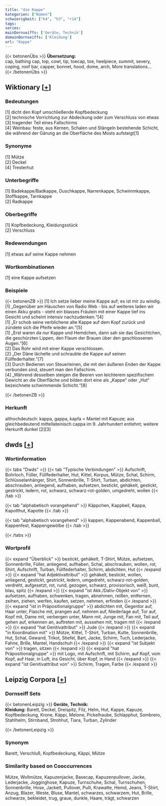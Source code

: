 ```yaml
---
title: "die Kappe"
kategorien: ["Nomen"]
schwierigkeit: ["k4", "h3", "r14"]
tags:
series:
mainDornseiffs: ['Geräte, Technik']
domainDornseiffs: ['Kleidung']
url: "Kappe"
---
```


{{< betonenÜbs >}}
**Übersetzung:**  
cap, bathing cap, top, cowl, tip, toecap, toe, heelpiece, summit, severy, coping, roof bar, capper, bonnet, hood, dome, arch, More translations...  
{{< /betonenÜbs >}}

## Wiktionary [[+](https://de.wiktionary.org/wiki/Kappe)]

### Bedeutungen
[1] dicht den Kopf umschließende Kopfbedeckung  
[2] technische Vorrichtung zur Abdeckung oder zum Verschluss von etwas  
[3] tragender Teil eines Fallschirms  
[4] Weinbau: feste, aus Kernen, Schalen und Stängeln bestehende Schicht, die während der Gärung an die Oberfläche des Mosts aufsteigt[1]  

### Synonyme
[1] Mütze  
[2] Deckel  
[4] Tresterhut  

### Unterbegriffe
[1] Badekappe/Badkappe, Duschkappe, Narrenkappe, Schwimmkappe, Stoffkappe, Tarnkappe  
[2] Radkappe  

### Oberbegriffe
[1] Kopfbedeckung, Kleidungsstück  
[2] Verschluss  

### Redewendungen
[1] etwas auf seine Kappe nehmen  

### Wortkombinationen
[1] eine Kappe aufsetzen  

### Beispiele
{{< betonenZB >}}
[1] Ich setze lieber meine Kappe auf; es ist mir zu windig.  
[1] „Gegenüber am Häuschen von Radio Web - bis auf weiteres laden wir einen Akku gratis - steht ein blasses Fräulein mit einer Kappe tief ins Gesicht und scheint intensiv nachzudenken.“[4]  
[1] „Er schob seine verblichene alte Kappe auf dem Kopf zurück und zündete sich die Pfeife wieder an.“[5]  
[1] „Erst waren da nur Kappe und Hemdchen, dann sah sie das Gesichtchen, die geschürzten Lippen, den Flaum der Brauen über den geschlossenen Augen.“[6]  
[2] Das Rohr wird mit einer Kappe verschlossen.  
[2] „Der Däne lächelte und schraubte die Kappe auf seinen Füllfederhalter.“[7]  
[3] Durch Bedienen von Steuerleinen, die mit den äußeren Enden der Kappe verbunden sind, steuert man den Fallschirm.  
[4] „Während desselben steigen die Beeren von leichterem spezifischem Gewicht an die Oberfläche und bilden dort eine als „Kappe“ oder „Hut“ bezeichnete schwimmende Schicht.“[8]  

{{< /betonenZB >}}
### Herkunft
althochdeutsch: kappa, gappa, kapfa = Mantel mit Kapuze; aus gleichbedeutend mittellateinisch cappa im 9. Jahrhundert entlehnt; weitere Herkunft dunkel [2][3]  



## dwds [[+](https://www.dwds.de/wb/Kappe)]

### Wortinformation
{{< tabs "Dwds" >}}
{{< tab "Typische Verbindungen" >}}
Aufschrift, Bohrloch, Füller, Füllfederhalter, Hut, Kittel, Korpus, Mütze, Schal, Schirm, Schlüsselanhänger, Shirt, Sonnenbrille, T-Shirt, Turban, abdichten, abschrauben, anliegend, aufhaben, aufsetzen, bestickt, gehäkelt, gestickt, gestrickt, ledern, rot, schwarz, schwarz-rot-golden, umgedreht, wollen
{{< /tab >}}

{{< tab "alphabetisch vorangehend" >}}
Käppchen, Kappbeil, Kappa, Kapotthut, Kapotte
{{< /tab >}}

{{< tab "alphabetisch vorangehend" >}}
kappen, Kappenabend, Kappenball, Kappenfest, Kappengewölbe
{{< /tab >}}

{{< /tabs >}}

### Wortprofil
{{< expand "Überblick" >}} bestickt, gehäkelt, T-Shirt, Mütze, aufsetzen, Sonnenbrille, Füller, anliegend, aufhaben, Schal, abschrauben, wollen, rot, Shirt, Aufschrift, Turban, Füllfederhalter, Schirm, abdichten, Hut {{< /expand >}}
{{< expand "hat Adjektivattribut" >}} gehäkelt, bestickt, wollen, anliegend, gestickt, gestrickt, ledern, umgedreht, schwarz-rot-golden, verdreht, aufgesetzt, rot, rund, gezogen, schwarz, provisorisch, weiß, bunt, blau, spitz {{< /expand >}}
{{< expand "ist Akk./Dativ-Objekt von" >}} aufsetzen, aufhaben, schwenken, tragen, abnehmen, reißen, entfernen, zeihen, ziehen, werfen, kaufen, setzen, nehmen, erfinden {{< /expand >}}
{{< expand "ist in Präpositionalgruppe" >}} abdichten mit, Gegentor auf, Haar unter, Flasche mit, prangen auf, nehmen auf, Niederlage auf, Tor auf, Kopf mit, Dame mit, verbergen unter, Mann mit, Junge mit, Fan mit, Teil auf, gehen auf, erkennen an, auftreten mit, aussehen mit, tragen mit {{< /expand >}}
{{< expand "hat Genitivattribut" >}} Jude {{< /expand >}}
{{< expand "in Koordination mit" >}} Mütze, Kittel, T-Shirt, Turban, Kutte, Sonnenbrille, Hut, Schal, Gewand, Trikot, Stiefel, Bart, Jacke, Schirm, Tuch, Lederjacke, Fahne, Brille, Mantel, Handschuh {{< /expand >}}
{{< expand "ist Subjekt von" >}} tragen, sitzen {{< /expand >}}
{{< expand "hat Präpositionalgruppe" >}} mit Logo, mit Aufschrift, mit Schirm, auf Kopf, vom Kopf, auf Haar, in Luft, ins Gesicht, über Kopf, in Hand {{< /expand >}}
{{< expand "ist Genitivattribut von" >}} Schirm, Tragen, Farbe {{< /expand >}}

## Leipzig Corpora [[+](https://corpora.uni-leipzig.de/en/res?word=Kappe&corpusId=deu_newscrawl-public_2018)]

### Dornseiff Sets
{{< betonenLeipzig >}}
**Geräte, Technik:**  
**Kleidung:** Barett, Deckel, Dreispitz, Filz, Helm, Hut, Kappe, Kapuze, Kopfbedeckung, Krone, Käppi, Melone, Pickelhaube, Schlapphut, Sombrero, Stahlhelm, Stirnband, Strohhut, Tiara, Turban, Zylinder  

{{< /betonenLeipzig >}}

### Synonym
Barett, Verschluß, Kopfbedeckung, Käppi, Mütze


### Similarity based on Cooccurrences
Mütze, Wollmütze, Kapuzenjacke, Basecap, Kapuzenpullover, Jacke, Lederjacke, Jogginghose, Kapuze, Turnschuhe, Schal, Turnschuhen, Sonnenbrille, Hose, Jackett, Pullover, Pulli, Krawatte, Hemd, Jeans, T-Shirt, Anzug, Blazer, Weste, Bluse, Mantel, schwarzes, schwarzem, Hut, Brille, schwarze, bekleidet, trug, graue, dunkle, Haare, trägt, schwarzen

